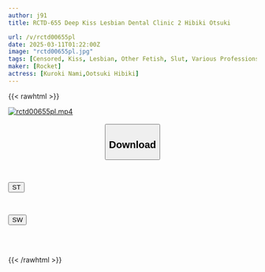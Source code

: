 ```yaml
---
author: j91
title: RCTD-655 Deep Kiss Lesbian Dental Clinic 2 Hibiki Otsuki

url: /v/rctd00655pl
date: 2025-03-11T01:22:00Z
image: "rctd00655pl.jpg"
tags: [Censored, Kiss, Lesbian, Other Fetish, Slut, Various Professions]
maker: [Rocket]
actress: [Kuroki Nami,Ootsuki Hibiki]
---
```



{{< rawhtml >}}

<div class="video" data-videoid="LpqZBWbWRWiyZx">
    <a href="javascript:;">
        <img src="/v/rctd00655pl/rctd00655pl.jpg" width="WIDTH" height="HEIGHT" alt="rctd00655pl.mp4" loading="lazy">
    </a>
</div>

<script type="text/javascript" src="https://j91.asia/asset/on-demand-st.js"></script>

<br>
  <link rel="stylesheet" href="https://j91.asia/asset/bs5.css">
  
  <center>
  <button class="btn btn-primary" type="button" data-bs-toggle="collapse" data-bs-target=".multi-collapse" aria-expanded="false" aria-controls="multiCollapseExample1 multiCollapseExample2"><h2>Download</h2></button></center>
</p>
<div class="row">
  <div class="col">
    <div class="collapse multi-collapse" id="multiCollapseExample1">
      <div class="card card-body">
	      	      <br>
<div class="buttons">  
<p><a href="/v/rctd00655pl/st.html" target="_blank"><button class="btn-hover color-3"><i class="fa fa-download"></i> ST</button></a></p></div>
    </div>
  </div>
</div>
  <div class="col">
    <div class="collapse multi-collapse" id="multiCollapseExample2">
      <div class="card card-body">
	      <br>
<div class="buttons">
<p><a href="/v/rctd00655pl/sw.html" target="_blank"><button class="btn-hover color-2"><i class="fa fa-download"></i> SW</button></a></p></div>
<br><br>
      </div>
    </div>
  </div>
</div>

{{< /rawhtml >}}